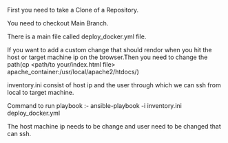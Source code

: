 First you need to take a Clone of a Repository.

You need to checkout Main Branch.

There is a main file called deploy_docker.yml file.

If you want to add a custom change that should rendor when you hit the host or target machine ip on the browser.Then you need to change the path(cp <path/to your/index.html file> apache_container:/usr/local/apache2/htdocs/)

inventory.ini consist of host ip and the user through which we can ssh from local to target machine.

Command to run playbook :- ansible-playbook -i inventory.ini deploy_docker.yml

The host machine ip needs to be change and user need to be changed that can ssh.
